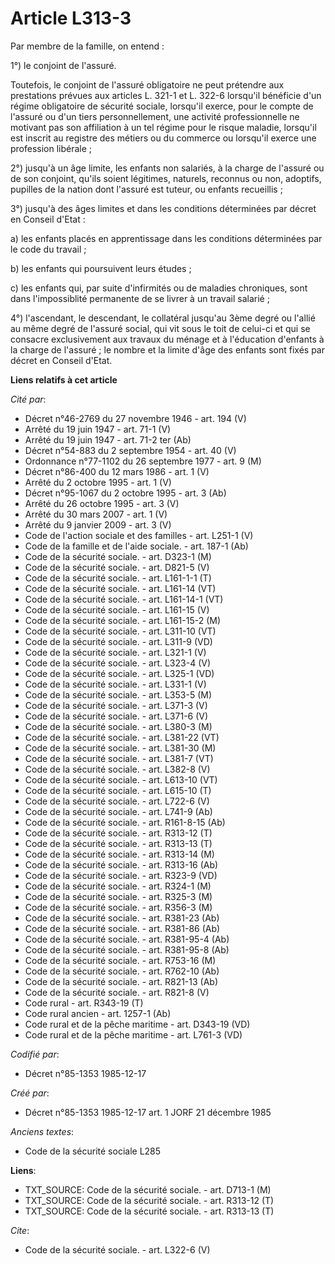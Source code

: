 # Article L313-3

Par membre de la famille, on entend : 

1°) le conjoint de l'assuré. 

Toutefois, le conjoint de l'assuré obligatoire ne peut prétendre aux prestations prévues aux articles L. 321-1 et L. 322-6
lorsqu'il bénéficie d'un régime obligatoire de sécurité sociale, lorsqu'il exerce, pour le compte de l'assuré ou d'un tiers
personnellement, une activité professionnelle ne motivant pas son affiliation à un tel régime pour le risque maladie,
lorsqu'il est inscrit au registre des métiers ou du commerce ou lorsqu'il exerce une profession libérale ; 

2°) jusqu'à un âge limite, les enfants non salariés, à la charge de l'assuré ou de son conjoint, qu'ils soient légitimes,
naturels, reconnus ou non, adoptifs, pupilles de la nation dont l'assuré est tuteur, ou enfants recueillis ; 

3°) jusqu'à des âges limites et dans les conditions déterminées par décret en Conseil d'Etat : 

a) les enfants placés en apprentissage dans les conditions déterminées par le code du travail ; 

b) les enfants qui poursuivent leurs études ; 

c) les enfants qui, par suite d'infirmités ou de maladies chroniques, sont dans l'impossiblité permanente de se livrer à un
travail salarié ; 

4°) l'ascendant, le descendant, le collatéral jusqu'au 3ème degré ou l'allié au même degré de l'assuré social, qui vit sous
le toit de celui-ci et qui se consacre exclusivement aux travaux du ménage et à l'éducation d'enfants à la charge de
l'assuré ; le nombre et la limite d'âge des enfants sont fixés par décret en Conseil d'Etat.

**Liens relatifs à cet article**

_Cité par_:

  - Décret n°46-2769 du 27 novembre 1946 - art. 194 (V)
  - Arrêté du 19 juin 1947 - art. 71-1 (V)
  - Arrêté du 19 juin 1947 - art. 71-2 ter (Ab)
  - Décret n°54-883 du 2 septembre 1954 - art. 40 (V)
  - Ordonnance n°77-1102 du 26 septembre 1977 - art. 9 (M)
  - Décret n°86-400 du 12 mars 1986 - art. 1 (V)
  - Arrêté du 2 octobre 1995 - art. 1 (V)
  - Décret n°95-1067 du 2 octobre 1995 - art. 3 (Ab)
  - Arrêté du 26 octobre 1995 - art. 3 (V)
  - Arrêté du 30 mars 2007 - art. 1 (V)
  - Arrêté du 9 janvier 2009 - art. 3 (V)
  - Code de l'action sociale et des familles - art. L251-1 (V)
  - Code de la famille et de l'aide sociale. - art. 187-1 (Ab)
  - Code de la sécurité sociale. - art. D323-1 (M)
  - Code de la sécurité sociale. - art. D821-5 (V)
  - Code de la sécurité sociale. - art. L161-1-1 (T)
  - Code de la sécurité sociale. - art. L161-14 (VT)
  - Code de la sécurité sociale. - art. L161-14-1 (VT)
  - Code de la sécurité sociale. - art. L161-15 (V)
  - Code de la sécurité sociale. - art. L161-15-2 (M)
  - Code de la sécurité sociale. - art. L311-10 (VT)
  - Code de la sécurité sociale. - art. L311-9 (VD)
  - Code de la sécurité sociale. - art. L321-1 (V)
  - Code de la sécurité sociale. - art. L323-4 (V)
  - Code de la sécurité sociale. - art. L325-1 (VD)
  - Code de la sécurité sociale. - art. L331-1 (V)
  - Code de la sécurité sociale. - art. L353-5 (M)
  - Code de la sécurité sociale. - art. L371-3 (V)
  - Code de la sécurité sociale. - art. L371-6 (V)
  - Code de la sécurité sociale. - art. L380-3 (M)
  - Code de la sécurité sociale. - art. L381-22 (VT)
  - Code de la sécurité sociale. - art. L381-30 (M)
  - Code de la sécurité sociale. - art. L381-7 (VT)
  - Code de la sécurité sociale. - art. L382-8 (V)
  - Code de la sécurité sociale. - art. L613-10 (VT)
  - Code de la sécurité sociale. - art. L615-10 (T)
  - Code de la sécurité sociale. - art. L722-6 (V)
  - Code de la sécurité sociale. - art. L741-9 (Ab)
  - Code de la sécurité sociale. - art. R161-8-15 (Ab)
  - Code de la sécurité sociale. - art. R313-12 (T)
  - Code de la sécurité sociale. - art. R313-13 (T)
  - Code de la sécurité sociale. - art. R313-14 (M)
  - Code de la sécurité sociale. - art. R313-16 (Ab)
  - Code de la sécurité sociale. - art. R323-9 (VD)
  - Code de la sécurité sociale. - art. R324-1 (M)
  - Code de la sécurité sociale. - art. R325-3 (M)
  - Code de la sécurité sociale. - art. R356-3 (M)
  - Code de la sécurité sociale. - art. R381-23 (Ab)
  - Code de la sécurité sociale. - art. R381-86 (Ab)
  - Code de la sécurité sociale. - art. R381-95-4 (Ab)
  - Code de la sécurité sociale. - art. R381-95-8 (Ab)
  - Code de la sécurité sociale. - art. R753-16 (M)
  - Code de la sécurité sociale. - art. R762-10 (Ab)
  - Code de la sécurité sociale. - art. R821-13 (Ab)
  - Code de la sécurité sociale. - art. R821-8 (V)
  - Code rural - art. R343-19 (T)
  - Code rural ancien - art. 1257-1 (Ab)
  - Code rural et de la pêche maritime - art. D343-19 (VD)
  - Code rural et de la pêche maritime - art. L761-3 (VD)

_Codifié par_:

  - Décret n°85-1353 1985-12-17

_Créé par_:

  - Décret n°85-1353 1985-12-17 art. 1 JORF 21 décembre 1985

_Anciens textes_:

  - Code de la sécurité sociale L285

**Liens**:

  - TXT_SOURCE: Code de la sécurité sociale. - art. D713-1 (M)
  - TXT_SOURCE: Code de la sécurité sociale. - art. R313-12 (T)
  - TXT_SOURCE: Code de la sécurité sociale. - art. R313-13 (T)

_Cite_:

  - Code de la sécurité sociale. - art. L322-6 (V)
